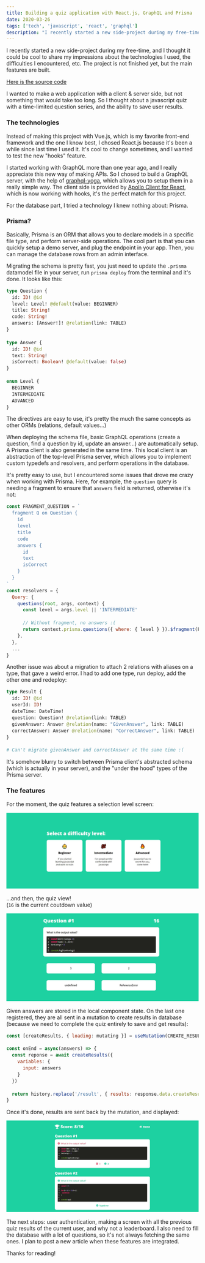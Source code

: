 ```yaml
---
title: Building a quiz application with React.js, GraphQL and Prisma
date: 2020-03-26
tags: ['tech', 'javascript', 'react', 'graphql']
description: "I recently started a new side-project during my free-time, and I thought it could be cool to share my impressions about the technologies I used, the difficulties I encountered, etc."
---
```


I recently started a new side-project during my free-time, and I thought it could be cool to share my impressions about the technologies I used, the difficulties I encountered, etc. The project is not finished yet, but the main features are built.

[Here is the source code](https://github.com/Karzam/JS_Quiz/)

I wanted to make a web application with a client & server side, but not something that would take too long. So I thought about a javascript quiz with a time-limited question series, and the ability to save user results.

### The technologies

Instead of making this project with Vue.js, which is my favorite front-end framework and the one I know best, I chosed React.js because it's been a while since last time I used it. It's cool to change sometimes, and I wanted to test the new "hooks" feature.

I started working with GraphQL more than one year ago, and I really appreciate this new way of making APIs. So I chosed to build a GraphQL server, with the help of [graphql-yoga](https://github.com/prisma-labs/graphql-yoga), which allows you to setup them in a really simple way. The client side is provided by [Apollo Client for React](https://www.apollographql.com/docs/react/), which is now working with hooks, it's the perfect match for this project.

For the database part, I tried a technology I knew nothing about: Prisma.

### Prisma?

Basically, Prisma is an ORM that allows you to declare models in a specific file type, and perform server-side operations.
The cool part is that you can quickly setup a demo server, and plug the endpoint in your app. Then, you can manage the database rows from an admin interface.

Migrating the schema is pretty fast, you just need to update the `.prisma` datamodel file in your server, run `prisma deploy` from the terminal and it's done. It looks like this:

```graphql
type Question {
  id: ID! @id
  level: Level! @default(value: BEGINNER)
  title: String!
  code: String!
  answers: [Answer!]! @relation(link: TABLE)
}

type Answer {
  id: ID! @id
  text: String!
  isCorrect: Boolean! @default(value: false)
}

enum Level {
  BEGINNER
  INTERMEDIATE
  ADVANCED
}
```

The directives are easy to use, it's pretty the much the same concepts as other ORMs (relations, default values...)

When deploying the schema file, basic GraphQL operations (create a question, find a question by id, update an answer...) are automatically setup. A Prisma client is also generated in the same time. This local client is an abstraction of the top-level Prisma server, which allows you to implement custom typedefs and resolvers, and perform operations in the database.

It's pretty easy to use, but I encountered some issues that drove me crazy when working with Prisma.
Here, for example, the `question` query is needing a fragment to ensure that `answers` field is returned, otherwise it's not:

```jsx
const FRAGMENT_QUESTION = `
  fragment Q on Question {
    id
    level
    title
    code
    answers {
      id
      text
      isCorrect
    }
  }
`
const resolvers = {
  Query: {
    questions(root, args, context) {
      const level = args.level || 'INTERMEDIATE'

      // Without fragment, no answers :(
      return context.prisma.questions({ where: { level } }).$fragment(FRAGMENT_QUESTION)
    },
  },
  ...
}
```

Another issue was about a migration to attach 2 relations with aliases on a type, that gave a weird error.
I had to add one type, run deploy, add the other one and redeploy:

```graphql
type Result {
  id: ID! @id
  userId: ID!
  dateTime: DateTime!
  question: Question! @relation(link: TABLE)
  givenAnswer: Answer @relation(name: "GivenAnswer", link: TABLE)
  correctAnswer: Answer @relation(name: "CorrectAnswer", link: TABLE)
}

# Can't migrate givenAnswer and correctAnswer at the same time :( 
```

It's somehow blurry to switch between Prisma client's abstracted schema (which is actually in your server), and the "under the hood" types of the Prisma server.

### The features

For the moment, the quiz features a selection level screen:

![alt text](https://raw.githubusercontent.com/Karzam/JS_Quiz/master/screenshots/level_selection.jpg "Difficulty level selection screen")  

...and then, the quiz view!  
(`16` is the current coutdown value)

![alt text](https://raw.githubusercontent.com/Karzam/JS_Quiz/master/screenshots/quiz.jpg "Quiz screen")  

Given answers are stored in the local component state. On the last one registered, they are all sent in a mutation to create results in database (because we need to complete the quiz entirely to save and get results):

```jsx
const [createResults, { loading: mutating }] = useMutation(CREATE_RESULTS)

const onEnd = async(answers) => {
  const reponse = await createResults({
    variables: {
      input: answers
    }
  })
  
  return history.replace('/result', { results: response.data.createResults })
}
```

Once it's done, results are sent back by the mutation, and displayed:

![alt text](https://raw.githubusercontent.com/Karzam/JS_Quiz/master/screenshots/results.jpg "Results screen")  

The next steps: user authentication, making a screen with all the previous quiz results of the current user, and why not a leaderboard.
I also need to fill the database with a lot of questions, so it's not always fetching the same ones. I plan to post a new article when these features are integrated.

Thanks for reading!